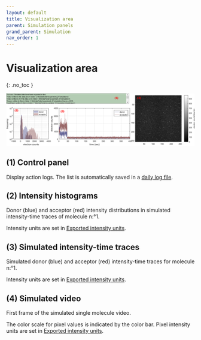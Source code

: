 ```yaml
---
layout: default
title: Visualization area
parent: Simulation panels
grand_parent: Simulation
nav_order: 1
---
```


# Visualization area
{: .no_toc }

<a href="../../assets/images/sim-area-visualization.png"><img src="../../assets/images/sim-area-visualization.png" /></a>

## (1) Control panel 

Display action logs. The list is automatically saved in a 
[daily log file](../../output-files/log-daily-logs.html).

## (2) Intensity histograms

Donor (blue) and acceptor (red) intensity distributions in simulated intensity-time traces of molecule n:°1. 

Intensity units are set in 
[Exported intensity units](panel-export-options.html#exported-intensity-units).

## (3) Simulated intensity-time traces

Simulated donor (blue) and acceptor (red) intensity-time traces for molecule n:°1. 

Intensity units are set in 
[Exported intensity units](panel-export-options.html#exported-intensity-units).

## (4) Simulated video

First frame of the simulated single molecule video. 

The color scale for pixel values is indicated by the color bar. Pixel intensity units are set in 
[Exported intensity units](panel-export-options.html#exported-intensity-units).
